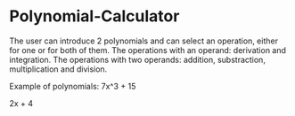 # Polynomial-Calculator
The user can introduce 2 polynomials and can select an operation, either for one or for both of them.
The operations with an operand: derivation and integration.
The operations with two operands: addition, substraction, multiplication and division.

Example of polynomials:
7x^3 + 15

2x + 4

